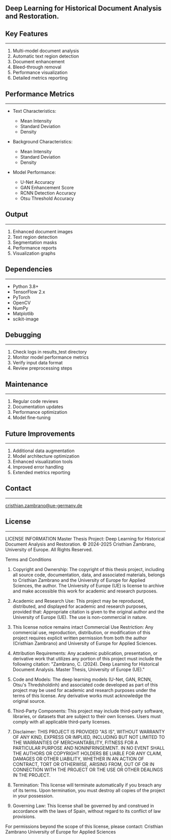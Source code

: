 ## Deep Learning for Historical Document Analysis and Restoration.

## Key Features
--------------
1. Multi-model document analysis
2. Automatic text region detection
3. Document enhancement
4. Bleed-through removal
5. Performance visualization
6. Detailed metrics reporting

## Performance Metrics
--------------------
- Text Characteristics:
  * Mean Intensity
  * Standard Deviation
  * Density

- Background Characteristics:
  * Mean Intensity
  * Standard Deviation
  * Density

- Model Performance:
  * U-Net Accuracy
  * GAN Enhancement Score
  * RCNN Detection Accuracy
  * Otsu Threshold Accuracy

## Output
---------
1. Enhanced document images
2. Text region detection
3. Segmentation masks
4. Performance reports
5. Visualization graphs

## Dependencies
--------------
- Python 3.8+
- TensorFlow 2.x
- PyTorch
- OpenCV
- NumPy
- Matplotlib
- scikit-image

## Debugging
-----------
1. Check logs in results_test directory
2. Monitor model performance metrics
3. Verify input data format
4. Review preprocessing steps

## Maintenance
-------------
1. Regular code reviews
2. Documentation updates
3. Performance optimization
4. Model fine-tuning

## Future Improvements
--------------------
1. Additional data augmentation
2. Model architecture optimization
3. Enhanced visualization tools
4. Improved error handling
5. Extended metrics reporting

## Contact
---------
cristhian.zambrano@ue-germany.de

## License
---------
LICENSE INFORMATION
Master Thesis Project: Deep Learning for Historical Document Analysis
and Restoration.
© 2024-2025 Cristhian Zambrano, University of Europe. All Rights Reserved.

Terms and Conditions
1. Copyright and Ownership:
The copyright of this thesis project, including all source code, documentation, data, and associated materials, belongs to Cristhian Zambrano and the University of Europe for Applied Sciences, the author. The University of Europe (UE) is license to archive and make accessible this work for academic and research purposes.

2. Academic and Research Use:
This project may be reproduced, distributed, and displayed for academic and research purposes, provided that:
Appropriate citation is given to the original author and the University of Europe (UE).
The use is non-commercial in nature.

3. This license notice remains intact
Commercial Use Restriction:
Any commercial use, reproduction, distribution, or modification of this project requires explicit written permission from both the author (Cristhian Zambrano) and University of Europe for Applied Sciences.

4. Attribution Requirements:
Any academic publication, presentation, or derivative work that utilizes any portion of this project must include the following citation:
"Zambrano, C. (2024). Deep Learning for Historical Document Analysis. Master Thesis, University of Europe (UE)."

5. Code and Models:
The deep learning models (U-Net, GAN, RCNN, Otsu's Thredsholdinh) and associated code developed as part of this project may be used for academic and research purposes under the terms of this license. Any derivative works must acknowledge the original source.

6. Third-Party Components:
This project may include third-party software, libraries, or datasets that are subject to their own licenses. Users must comply with all applicable third-party licenses.

8. Disclaimer:
THIS PROJECT IS PROVIDED "AS IS", WITHOUT WARRANTY OF ANY KIND, EXPRESS OR IMPLIED, INCLUDING BUT NOT LIMITED TO THE WARRANTIES OF MERCHANTABILITY, FITNESS FOR A PARTICULAR PURPOSE AND NONINFRINGEMENT. IN NO EVENT SHALL THE AUTHORS OR COPYRIGHT HOLDERS BE LIABLE FOR ANY CLAIM, DAMAGES OR OTHER LIABILITY, WHETHER IN AN ACTION OF CONTRACT, TORT OR OTHERWISE, ARISING FROM, OUT OF OR IN CONNECTION WITH THE PROJECT OR THE USE OR OTHER DEALINGS IN THE PROJECT.


8. Termination:
This license will terminate automatically if you breach any of its terms. Upon termination, you must destroy all copies of the project in your possession.

9. Governing Law:
This license shall be governed by and construed in accordance with the laws of Spain, without regard to its conflict of law provisions.

For permissions beyond the scope of this license, please contact:
Cristhian Zambrano
University of Europe for Applied Sciences


